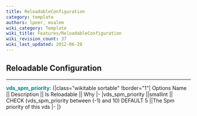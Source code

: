 ```yaml
---
title: ReloadableConfiguration
category: template
authors: lpeer, msalem
wiki_category: Template
wiki_title: Features/ReloadableConfiguration
wiki_revision_count: 37
wiki_last_updated: 2012-06-28
---
```


## Reloadable Configuration

------------------------------------------------------------------------

<span style="color:Teal">**vds_spm_priority**</span>:
{|class="wikitable sortable" !border="1"| Options Name || Description || Is Reloadable || Why |- |vds_spm_priority ||smallint || CHECK (vds_spm_priority between (-1) and 10) DEFAULT 5 ||The Spm priority of this vds |- |}
